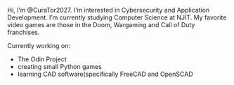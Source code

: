 Hi, I’m @CuraTor2027.
I’m interested in Cybersecurity and Application Development.
I’m currently studying Computer Science at NJIT.
My favorite video games are those in the Doom, Wargaming and Call of Duty franchises.

Currently working on:
  - The Odin Project
  - creating small Python games
  - learning CAD software(specifically FreeCAD and OpenSCAD
